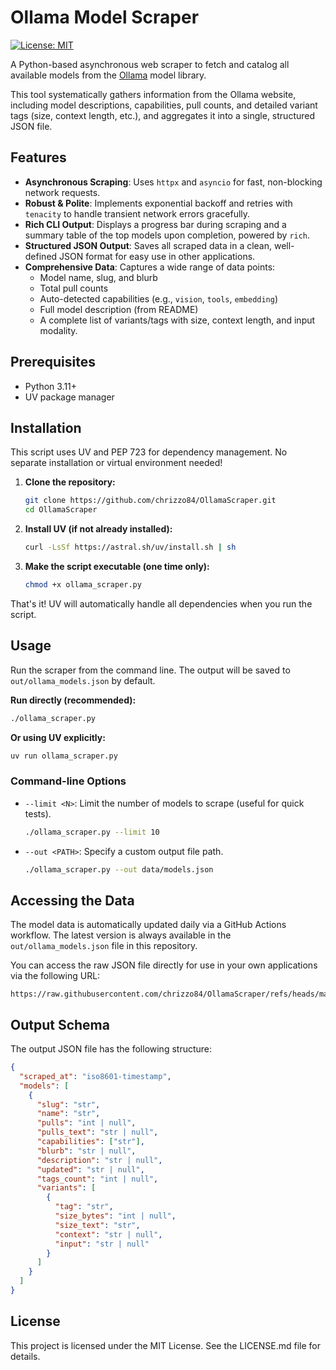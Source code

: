 # Ollama Model Scraper

[![License: MIT](https://img.shields.io/badge/License-MIT-yellow.svg)](https://opensource.org/licenses/MIT)

A Python-based asynchronous web scraper to fetch and catalog all available models from the [Ollama](https://ollama.com) model library.

This tool systematically gathers information from the Ollama website, including model descriptions, capabilities, pull counts, and detailed variant tags (size, context length, etc.), and aggregates it into a single, structured JSON file.

## Features

- **Asynchronous Scraping**: Uses `httpx` and `asyncio` for fast, non-blocking network requests.
- **Robust & Polite**: Implements exponential backoff and retries with `tenacity` to handle transient network errors gracefully.
- **Rich CLI Output**: Displays a progress bar during scraping and a summary table of the top models upon completion, powered by `rich`.
- **Structured JSON Output**: Saves all scraped data in a clean, well-defined JSON format for easy use in other applications.
- **Comprehensive Data**: Captures a wide range of data points:
  - Model name, slug, and blurb
  - Total pull counts
  - Auto-detected capabilities (e.g., `vision`, `tools`, `embedding`)
  - Full model description (from README)
  - A complete list of variants/tags with size, context length, and input modality.

## Prerequisites

- Python 3.11+
- UV package manager

## Installation

This script uses UV and PEP 723 for dependency management. No separate installation or virtual environment needed!

1.  **Clone the repository:**
    ```bash
    git clone https://github.com/chrizzo84/OllamaScraper.git
    cd OllamaScraper
    ```

2.  **Install UV (if not already installed):**
    ```bash
    curl -LsSf https://astral.sh/uv/install.sh | sh
    ```

3.  **Make the script executable (one time only):**
    ```bash
    chmod +x ollama_scraper.py
    ```

That's it! UV will automatically handle all dependencies when you run the script.

## Usage

Run the scraper from the command line. The output will be saved to `out/ollama_models.json` by default.

**Run directly (recommended):**
```bash
./ollama_scraper.py
```

**Or using UV explicitly:**
```bash
uv run ollama_scraper.py
```

### Command-line Options

-   `--limit <N>`: Limit the number of models to scrape (useful for quick tests).
    ```bash
    ./ollama_scraper.py --limit 10
    ```
-   `--out <PATH>`: Specify a custom output file path.
    ```bash
    ./ollama_scraper.py --out data/models.json
    ```

## Accessing the Data

The model data is automatically updated daily via a GitHub Actions workflow. The latest version is always available in the `out/ollama_models.json` file in this repository.

You can access the raw JSON file directly for use in your own applications via the following URL:

```
https://raw.githubusercontent.com/chrizzo84/OllamaScraper/refs/heads/main/out/ollama_models.json
```


## Output Schema

The output JSON file has the following structure:

```json
{
  "scraped_at": "iso8601-timestamp",
  "models": [
    {
      "slug": "str",
      "name": "str",
      "pulls": "int | null",
      "pulls_text": "str | null",
      "capabilities": ["str"],
      "blurb": "str | null",
      "description": "str | null",
      "updated": "str | null",
      "tags_count": "int | null",
      "variants": [
        {
          "tag": "str",
          "size_bytes": "int | null",
          "size_text": "str",
          "context": "str | null",
          "input": "str | null"
        }
      ]
    }
  ]
}
```

## License

This project is licensed under the MIT License. See the LICENSE.md file for details.